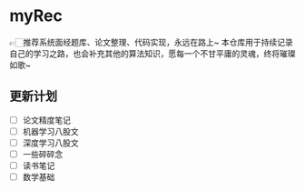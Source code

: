 # myRec
👉🏻推荐系统面经题库、论文整理、代码实现，永远在路上~
本仓库用于持续记录自己的学习之路，也会补充其他的算法知识，愿每一个不甘平庸的灵魂，终将璀璨如歌~

更新计划
---
- [ ] 论文精度笔记
- [ ] 机器学习八股文
- [ ] 深度学习八股文
- [ ] 一些碎碎念
- [ ] 读书笔记
- [ ] 数学基础
